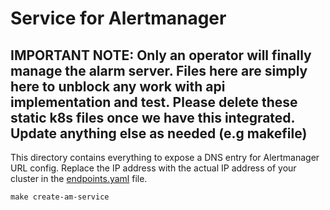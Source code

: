 # Service for Alertmanager

## IMPORTANT NOTE: Only an operator will finally manage the alarm server. Files here are simply here to unblock any work with api implementation and test. Please delete these static k8s files once we have this integrated. Update anything else as needed (e.g makefile)

This directory contains everything to expose a DNS entry for Alertmanager URL config.
Replace the IP address with the actual IP address of your cluster in the [endpoints.yaml](base/endpoints.yaml) file.

```shell
make create-am-service
```
